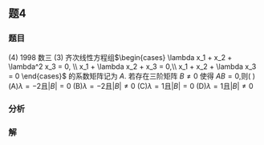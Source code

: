 ## 题4
### 题目
(4) 1998 数三 
(3) 齐次线性方程组$\begin{cases} \lambda x_1 + x_2 + \lambda^2 x_3 = 0, \\ x_1 + \lambda x_2 + x_3 = 0,\\ x_1 + x_2 + \lambda x_3 = 0 \end{cases}$ 的系数矩阵记为 $A$. 若存在三阶矩阵 $B \neq  0$ 使得 $AB = 0$,则( )
(A)$\lambda = -2$且$|B| = 0$
(B)$\lambda = -2$且$|B| \neq 0$
(C)$\lambda = 1$且$|B| = 0$
(D)$\lambda = 1$且$|B| \neq 0$
### 分析

### 解
